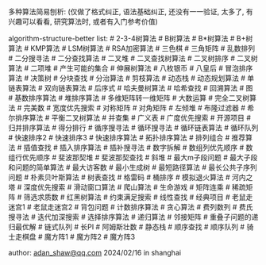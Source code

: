 多种算法简易刨析:
(仅做了格式纠正, 语法基础纠正, 还没有一一验证, 太多了, 有兴趣可以看看, 研究算法时, 或者有入门参考价值)

algorithm-structure-better list:
	# 2-3-4树算法
	# B树算法
	# B*树算法
	# B+树算法
	# KMP算法
	# LSM树算法
	# RSA加密算法
	# 三色棋
	# 三角矩阵
	# 乱数排列
	# 二分搜寻法
	# 二分查找算法
	# 二叉堆
	# 二叉查找树算法
	# 二叉树排序
	# 二叉树算法
	# 二项堆
	# 产生可能的集合
	# 伸展树算法
	# 八枚银币
	# 八皇后
	# 冒泡排序算法
	# 决策树
	# 分块查找
	# 分治算法
	# 剪枝算法
	# 动态栈
	# 动态规划算法
	# 单链表算法
	# 双向链表算法
	# 后序式
	# 哈夫曼树算法
	# 哈希查找
	# 回溯算法
	# 图
	# 基数排序算法
	# 堆排序算法
	# 多维矩阵转一维矩阵
	# 大数运算
	# 完全二叉树算法
	# 完美数
	# 宽度优先搜索
	# 对称矩阵
	# 对角矩阵
	# 左倾堆
	# 布隆过滤器
	# 希尔排序算法
	# 平衡二叉树算法
	# 并查集
	# 广义表
	# 广度优先搜索
	# 开源项目
	# 归并排序算法
	# 得分排行
	# 循序搜寻法
	# 循环搜寻法
	# 循环链表算法
	# 循环队列
	# 快速排序2
	# 快速排序3
	# 快速排序算法
	# 拓扑排序算法
	# 排列组合
	# 推荐算法
	# 插值查找
	# 插入排序算法
	# 插补搜寻法
	# 数字拆解
	# 数组列优先顺序
	# 数组行优先顺序
	# 斐波那契堆
	# 斐波那契查找
	# 斜堆
	# 最大m子段问题
	# 最大子段和问题的简单算法
	# 最大访客数
	# 最小生成树
	# 最短路径算法
	# 最长公共子序列问题
	# 朴素贝叶斯算法
	# 树表查找
	# 格雷码
	# 桶排序
	# 模拟退火算法
	# 河内之塔
	# 深度优先搜索
	# 滑动窗口算法
	# 爬山算法
	# 生命游戏
	# 矩阵连乘
	# 稀疏矩阵
	# 筛选求质数
	# 红黑树算法
	# 约束满足搜索
	# 线性查找
	# 经典项目
	# 老鼠走迷宫1
	# 老鼠走迷宫2
	# 背包问题
	# 计数排序算法
	# 贪心算法
	# 费列数列
	# 费氏搜寻法
	# 迭代加深搜索
	# 选择排序算法
	# 递归算法
	# 邻接矩阵
	# 重叠子问题的递归最优解
	# 链式队列
	# 长PI
	# 阿姆斯壮数
	# 静态栈
	# 顺序查找
	# 顺序队列
	# 骑士走棋盘
	# 魔方阵1
	# 魔方阵2
	# 魔方阵3



author: adan_shaw@qq.com
2024/02/16 in shanghai
